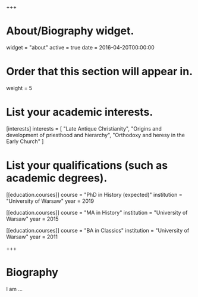 +++
# About/Biography widget.
widget = "about"
active = true
date = 2016-04-20T00:00:00

# Order that this section will appear in.
weight = 5

# List your academic interests.
[interests]
  interests = [
    "Late Antique Christianity",
    "Origins and development of priesthood and hierarchy",
    "Orthodoxy and heresy in the Early Church"
  ]

# List your qualifications (such as academic degrees).
[[education.courses]]
  course = "PhD in History (expected)"
  institution = "University of Warsaw"
  year = 2019

[[education.courses]]
  course = "MA in History"
  institution = "University of Warsaw"
  year = 2015

[[education.courses]]
  course = "BA in Classics"
  institution = "University of Warsaw"
  year = 2011
 
+++

# Biography

I am ... 
